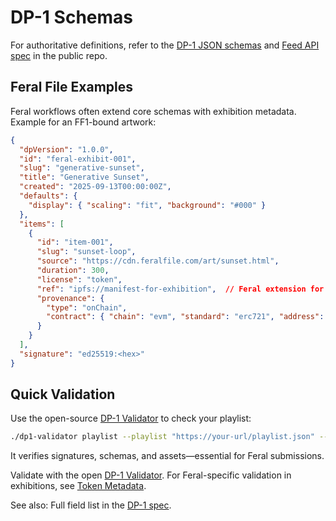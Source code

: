 # DP-1 Schemas

For authoritative definitions, refer to the [DP-1 JSON schemas](https://github.com/display-protocol/dp1/blob/main/docs/spec.md) and [Feed API spec](https://github.com/display-protocol/dp1/blob/main/docs/feed-api.yaml) in the public repo.

## Feral File Examples
Feral workflows often extend core schemas with exhibition metadata. Example for an FF1-bound artwork:

```json
{
  "dpVersion": "1.0.0",
  "id": "feral-exhibit-001",
  "slug": "generative-sunset",
  "title": "Generative Sunset",
  "created": "2025-09-13T00:00:00Z",
  "defaults": {
    "display": { "scaling": "fit", "background": "#000" }
  },
  "items": [
    {
      "id": "item-001",
      "slug": "sunset-loop",
      "source": "https://cdn.feralfile.com/art/sunset.html",
      "duration": 300,
      "license": "token",
      "ref": "ipfs://manifest-for-exhibition",  // Feral extension for token metadata
      "provenance": {
        "type": "onChain",
        "contract": { "chain": "evm", "standard": "erc721", "address": "0x...", "tokenId": "123" }
      }
    }
  ],
  "signature": "ed25519:<hex>"
}
```

## Quick Validation
Use the open-source [DP-1 Validator](https://github.com/display-protocol/dp1-validator) to check your playlist:
```bash
./dp1-validator playlist --playlist "https://your-url/playlist.json" --pubkey "your-pubkey-hex"
```
It verifies signatures, schemas, and assets—essential for Feral submissions.

Validate with the open [DP-1 Validator](https://github.com/display-protocol/dp1-validator). For Feral-specific validation in exhibitions, see [Token Metadata](../exhibitions-n-archive/token-metadata.md).

See also: Full field list in the [DP-1 spec](https://github.com/display-protocol/dp1/blob/main/docs/spec.md).
